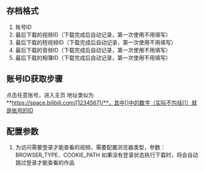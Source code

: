 ## 存档格式

1. 账号ID
2. 最后下载的视频ID（下载完成后自动记录，第一次使用不用填写）
3. 最后下载的短视频ID（下载完成后自动记录，第一次使用不用填写）
4. 最后下载的音频ID（下载完成后自动记录，第一次使用不用填写）
5. 最后下载的相簿ID（下载完成后自动记录，第一次使用不用填写）

## 账号ID获取步骤

点击任意账号，进入主页 地址类似为**https://space.bilibili.com/[1234567]/**，其中[]中的数字（实际不包括[]）就是账号的ID

## 配置参数

1. 为访问需要登录才能查看的视频，需要配置浏览器类型，参数：BROWSER_TYPE、COOKIE_PATH 如果没有登录状态执行下载时，将会自动跳过登录才能查看的作品

